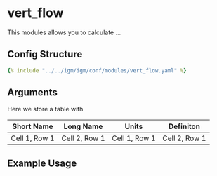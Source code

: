 # vert_flow
This modules allows you to calculate ...

## Config Structure  
~~~yaml
{% include "../../igm/igm/conf/modules/vert_flow.yaml" %}
~~~

## Arguments
Here we store a table with

| Short Name   | Long Name      | Units   | Definiton      |
| ------------- | ------------- | ------------- | ------------- |
| Cell 1, Row 1 | Cell 2, Row 1 | Cell 1, Row 1 | Cell 2, Row 1 |

## Example Usage